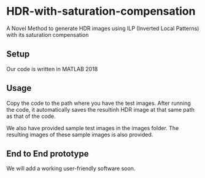 # HDR-with-saturation-compensation
A Novel Method to generate HDR images using ILP (Inverted Local Patterns) with its saturation compensation

## Setup
Our code is written in MATLAB 2018

## Usage
Copy the code to the path where you have the test images. After running the code, it automatically saves the resultinh HDR image at that same path as that of the code.

We also have provided sample test images in the images folder.
The resulting images of these sample images is also provided.

## End to End prototype

We will add a working user-friendly software soon.
